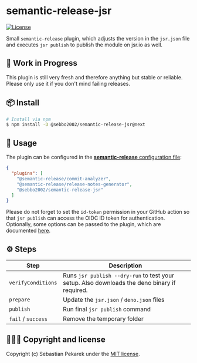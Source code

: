 # semantic-release-jsr

[![License](https://img.shields.io/badge/license-MIT-blue.svg?style=flat-square)](LICENSE)

Small `semantic-release` plugin, which adjusts the version in the `jsr.json` file and executes 
`jsr publish` to publish the module on jsr.io as well.

## 🚨 Work in Progress

This plugin is still very fresh and therefore anything but stable or reliable. Please only use it 
if you don't mind failing releases.


## 📦 Install

```bash
# Install via npm
$ npm install -D @sebbo2002/semantic-release-jsr@next
```


## 🔧 Usage

The plugin can be configured in the [**semantic-release** configuration file](https://github.com/semantic-release/semantic-release/blob/master/docs/usage/configuration.md#configuration):

```json
{
  "plugins": [
    "@semantic-release/commit-analyzer",
    "@semantic-release/release-notes-generator",
    "@sebbo2002/semantic-release-jsr"
  ]
}
```

Please do not forget to set the `id-token` permission in your GitHub action so that `jsr publish`
can access the OIDC ID token for authentication. Optionally, some options can be passed to the 
plugin, which are documented [here](https://sebbo2002.github.io/semantic-release-jsr/develop/reference/interfaces/PluginConfig.html).


## ⚙️ Steps

| Step                 | Description                                                                               |
|----------------------|-------------------------------------------------------------------------------------------|
| `verifyConditions`   | Runs `jsr publish --dry-run` to test your setup. Also downloads the deno binary if required. |
| `prepare`            | Update the `jsr.json` / `deno.json` files                                                 |
| `publish`            | Run final `jsr publish` command                                                           |
| `fail` / `success`   | Remove the temporary folder                                                               |

## 🙆🏼‍♂️ Copyright and license

Copyright (c) Sebastian Pekarek under the [MIT license](LICENSE).
